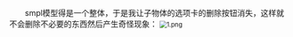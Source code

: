 &emsp;&emsp;smpl模型得是一个整体，于是我让子物体的选项卡的删除按钮消失，这样就不会删除不必要的东西然后产生奇怪现象：
<img src="https://i.loli.net/2018/12/22/5c1dd77cbd5df.png" alt="1.png" title="1.png" style="zoom:80%"/>